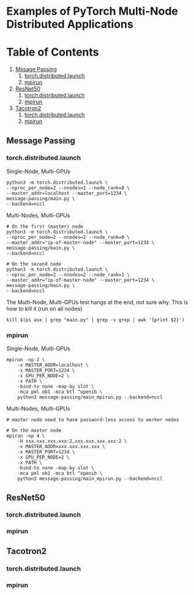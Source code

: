 # Examples of PyTorch Multi-Node Distributed Applications


# Table of Contents
1. [Mssage Passing](#message-passing)
    1. [torch.distributed.launch](#torch.distributed.launch)
    2. [mpirun](#mpirun)
2. [ResNet50](#resnet50)
    1. [torch.distributed.launch](#torch.distributed.launch)
    2. [mpirun](#mpirun)
3. [Tacotron2](#tacotron2)
    1. [torch.distributed.launch](#torch.distributed.launch)
    2. [mpirun](#mpirun)

## Message Passing

### torch.distributed.launch

Single-Node, Multi-GPUs
```
python3 -m torch.distributed.launch \
--nproc_per_node=2 --nnodes=1 --node_rank=0 \
--master_addr=localhost --master_port=1234 \
message-passing/main.py \
--backend=nccl
```

Multi-Nodes, Multi-GPUs
```
# On the first (master) node
python3 -m torch.distributed.launch \
--nproc_per_node=2 --nnodes=2 --node_rank=0 \
--master_addr="ip-of-master-node" --master_port=1234 \
message-passing/main.py \
--backend=nccl

# On the second node
python3 -m torch.distributed.launch \
--nproc_per_node=2 --nnodes=2 --node_rank=1 \
--master_addr="ip-of-master-node" --master_port=1234 \
message-passing/main.py \
--backend=nccl
```

The Multi-Node, Multi-GPUs test hangs at the end, not sure why. This is how to kill it (run on all nodes)

```
kill $(ps aux | grep "main.py" | grep -v grep | awk '{print $2}')
```


### mpirun

Single-Node, Multi-GPUs
```
mpirun -np 2 \
    -x MASTER_ADDR=localhost \
    -x MASTER_PORT=1234 \
    -x GPU_PER_NODE=2 \
    -x PATH \
    -bind-to none -map-by slot \
    -mca pml ob1 -mca btl ^openib \
    python3 message-passing/main_mpirun.py --backend=nccl
```

Multi-Nodes, Multi-GPUs
```
# master node need to have password-less access to worker nodes

# On the master node
mpirun -np 4 \
    -H xxx.xxx.xxx.xxx:2,xxx.xxx.xxx.xxx:2 \
    -x MASTER_ADDR=xxx.xxx.xxx.xxx \
    -x MASTER_PORT=1234 \
    -x GPU_PER_NODE=2 \
    -x PATH \
    -bind-to none -map-by slot \
    -mca pml ob1 -mca btl ^openib \
    python3 message-passing/main_mpirun.py --backend=nccl
```

## ResNet50

### torch.distributed.launch

### mpirun


## Tacotron2

### torch.distributed.launch

### mpirun
